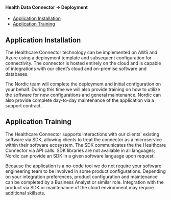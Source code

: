 #### Health Data Connector -> Deployment
  - [Application Installation](#application-installation)
  - [Application Training](#application-training)

## Application Installation

The Healthcare Connector technology can be implemented on AWS and Azure using a deployment template and subsequent configuration for connectivity. The connector is hosted entirely on the cloud and is capable of integrations with our client’s cloud and on-premise software and databases.

The Nordic team will complete the deployment and initial configuration on your behalf. During this time we will also provide training on how to utilize the software for new configurations and general maintenance. Nordic can also provide complete day-to-day maintenance of the application via a support contract.

## Application Training

The Healthcare Connector supports interactions with our clients' existing software via SDK, allowing clients to treat the connector as a microservice within their software ecosystem. The SDK communicates the the Healthcare Connector via API calls. SDK libraries are not available in all languages; Nordic can provide an SDK in a given software language upon request.

Because the application is a no-code tool we do not require your software engineering team to be involved in some product configurations. Depending on your integration preferences, product configuration and maintenance can be completed by a Business Analyst or similar role. Integration with the product via SDK or maintenance of the cloud environment may require additional skillsets.